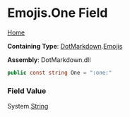 # Emojis\.One Field

[Home](../../../README.md)

**Containing Type**: [DotMarkdown](../../README.md)\.[Emojis](../README.md)

**Assembly**: DotMarkdown\.dll

```csharp
public const string One = ":one:"
```

### Field Value

System\.[String](https://docs.microsoft.com/en-us/dotnet/api/system.string)